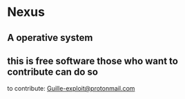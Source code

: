 # Nexus
A operative system
------------------------
this is free software those who want to contribute can do so
------------------------
to contribute: Guille-exploit@protonmail.com

